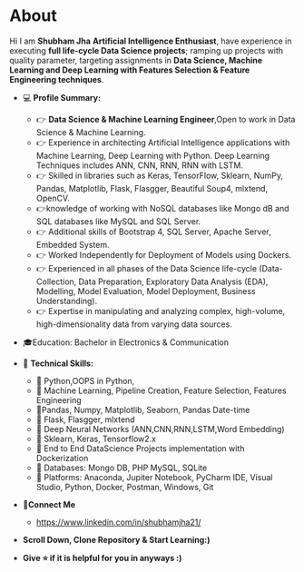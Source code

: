 # About
Hi I am **Shubham Jha** **Artificial Intelligence Enthusiast**, have experience in executing **full life-cycle Data Science projects**; ramping up projects with quality parameter, targeting assignments in **Data Science, Machine Learning and Deep Learning with Features Selection & Feature Engineering techniques**.
- 💻 **Profile Summary:**
    - 👉 **Data Science & Machine Learning Engineer**,Open to work in Data Science & Machine Learning.
    - 👉 Experience in architecting Artificial Intelligence applications with Machine Learning, Deep Learning with Python. Deep Learning Techniques includes ANN, CNN, RNN, RNN with LSTM.
    - 👉 Skilled in libraries such as Keras, TensorFlow, Sklearn, NumPy, Pandas, Matplotlib, Flask, Flasgger, Beautiful Soup4, mlxtend, OpenCV.
    - 👉knowledge of working with NoSQL databases like Mongo dB and SQL databases like MySQL and SQL Server.
    - 👉 Additional skills of Bootstrap 4, SQL Server, Apache Server, Embedded System.
    - 👉 Worked Independently for Deployment of Models using Dockers.
    - 👉 Experienced in all phases of the Data Science life-cycle (Data-Collection, Data Preparation, Exploratory Data Analysis (EDA), Modelling, Model Evaluation, Model Deployment, Business Understanding).
    - 👉 Expertise in manipulating and analyzing complex, high-volume, high-dimensionality data from varying data sources.

- 🎓Education: Bachelor in Electronics & Communication

- 🤹 **Technical Skills:**

    - 🏅 Python,OOPS in Python,
    - 🏅 Machine Learning, Pipeline Creation, Feature Selection, Features Engineering
    - 🏅Pandas, Numpy, Matplotlib, Seaborn, Pandas Date-time
    - 🏅 Flask, Flasgger, mlxtend
    - 🏅 Deep Neural Networks (ANN,CNN,RNN,LSTM,Word Embedding)
    - 🏅 Sklearn, Keras, Tensorflow2.x
    - 🏅 End to End DataScience Projects implementation with Dockerization
    - 🏅 Databases: Mongo DB, PHP MySQL, SQLite
    - 🏅 Platforms: Anaconda, Jupiter Notebook, PyCharm IDE, Visual Studio, Python, Docker, Postman, Windows, Git


- 🤝**Connect Me**
    - https://www.linkedin.com/in/shubhamjha21/
- **Scroll Down, Clone Repository & Start Learning:)**
- **Give ⭐ if it is helpful for you in anyways :)**
